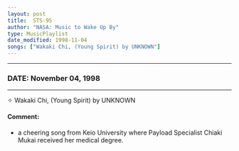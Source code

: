 ```yaml
---
layout: post
title:  STS-95
author: "NASA: Music to Wake Up By"
type: MusicPlaylist
date_modified: 1998-11-04
songs: ["Wakaki Chi, (Young Spirit) by UNKNOWN"]
---
```


----
### DATE: November 04, 1998
----
✧ Wakaki Chi, (Young Spirit) by UNKNOWN

#### Comment:
* a cheering song from Keio University where Payload Specialist Chiaki Mukai received her medical degree.



<br/>
<center>
	<a target="_blank"
	   href="https://twitter.com/intent/tweet?hashtags=Space,NASA,Playlist,NASAWakeupCalls,SpaceProgram&text={{ page.author}}, '{{ page.songs.first }}' {{ page.title }}, {{ page.date | date: '%B %d, %Y' }}. {{ site.url }}{{ page.url }}&via=nasawakeupcalls"><i class="fab fa-twitter" alt="Tweet this page" style="font-size: 1.3em;"></i></a>
	&nbsp; 	<i class="fas fa-user-astronaut" style="font-size: 1.5em;"></i> &nbsp;
    <a type="amzn" search="'Wakaki Chi, (Young Spirit) by UNKNOWN'" category="popular music">
    <i class="fab fa-amazon" style="font-size: 1.3em;"></i></a>
</center>
